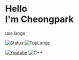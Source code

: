 Hello   
I'm Cheongpark
=============

use langs
    


<p>
    <img alt="Status" src="https://github-readme-stats.vercel.app/api?username=cheongpark&show_icons=true&theme=algolia">
    <img alt="TopLangs" src="https://github-readme-stats.vercel.app/api/top-langs/?username=cheongpark&layout=compact&theme=algolia">
</p>


[![Youtube](https://img.shields.io/youtube/channel/subscribers/UC4BpXKEys6LmJmDP2C4_qnw?label=Cheongpark&style=social)](https://www.youtube.com/channel/UC4BpXKEys6LmJmDP2C4_qnw)
![C++](https://img.shields.io/badge/C++-044F88?style=flat-square&logo=C++&logoColor=white)